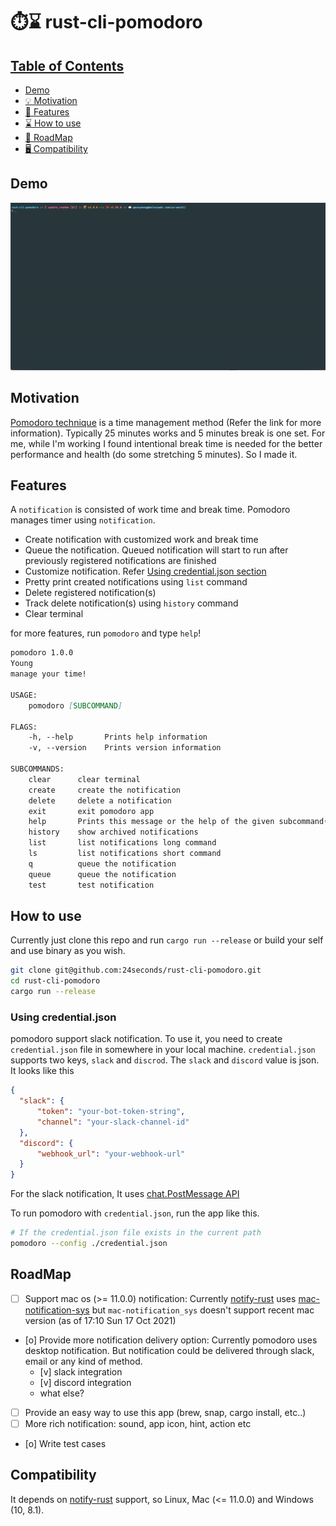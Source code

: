 # ⏱️⌛ rust-cli-pomodoro

## [Table of Contents](#table-of-Contents)
- [Demo](#demo)
- [💡 Motivation](#motivation)
- [📜 Features](#features)
- [⌛ How to use](#how-to-use)
- [🚧 RoadMap](#roadmap)
- [🖥️ Compatibility](#compatibility)


## Demo

<img src="assets/pomodoro_demo.gif" />



## Motivation

[Pomodoro technique](https://en.wikipedia.org/wiki/Pomodoro_Technique) is a time management method (Refer the link for more information). Typically 25 minutes works and 5 minutes break is one set.
For me, while I'm working I found intentional break time is needed for the better performance and health (do some stretching 5 minutes). So I made it.


## Features

A `notification` is consisted of work time and break time. Pomodoro manages timer using `notification`.

- Create notification with customized work and break time
- Queue the notification. Queued notification will start to run after previously registered notifications are finished
- Customize notification. Refer [Using credential.json section](#Using-credential.json)
- Pretty print created notifications using `list` command
- Delete registered notification(s)
- Track delete notification(s) using `history` command
- Clear terminal

for more features, run `pomodoro` and type `help`!


```md
pomodoro 1.0.0
Young
manage your time!

USAGE:
    pomodoro [SUBCOMMAND]

FLAGS:
    -h, --help       Prints help information
    -v, --version    Prints version information

SUBCOMMANDS:
    clear      clear terminal
    create     create the notification
    delete     delete a notification
    exit       exit pomodoro app
    help       Prints this message or the help of the given subcommand(s)
    history    show archived notifications
    list       list notifications long command
    ls         list notifications short command
    q          queue the notification
    queue      queue the notification
    test       test notification
```


## How to use

Currently just clone this repo and run `cargo run --release` or build your self and use binary as you wish.

```sh
git clone git@github.com:24seconds/rust-cli-pomodoro.git
cd rust-cli-pomodoro
cargo run --release
```

### Using credential.json
pomodoro support slack notification.
To use it, you need to create `credential.json` file in somewhere in your local machine. `credential.json` supports two keys, `slack` and `discrod`.
The `slack` and `discord` value is json. It looks like this

```json
{
  "slack": {
      "token": "your-bot-token-string",
      "channel": "your-slack-channel-id"
  },
  "discord": {
      "webhook_url": "your-webhook-url"
  }
}
```

For the slack notification, It uses [chat.PostMessage API](https://api.slack.com/methods/chat.postMessage)

To run pomodoro with `credential.json`, run the app like this.
```sh
# If the credential.json file exists in the current path
pomodoro --config ./credential.json
```


## RoadMap

- [ ] Support mac os (>= 11.0.0) notification: Currently [notify-rust](https://github.com/hoodie/notify-rust) uses [mac-notification-sys](https://github.com/h4llow3En/mac-notification-sys) but `mac-notification_sys` doesn't support recent mac version (as of 17:10 Sun 17 Oct 2021)
- [o] Provide more notification delivery option: Currently pomodoro uses desktop notification. But notification could be delivered through slack, email or any kind of method.
    - [v] slack integration
    - [v] discord integration
    - what else?
- [ ] Provide an easy way to use this app (brew, snap, cargo install, etc..)
- [ ] More rich notification: sound, app icon, hint, action etc
- [o] Write test cases 

## Compatibility

It depends on [notify-rust](https://github.com/hoodie/notify-rust) support, so Linux, Mac (<= 11.0.0) and Windows (10, 8.1).
